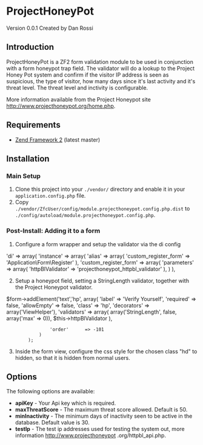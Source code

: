 ProjectHoneyPot
=======
Version 0.0.1 Created by Dan Rossi

Introduction
------------

ProjectHoneyPot is a ZF2 form validation module to be used in conjunction with a form honeypot trap field. The
validator will do a lookup to the Project Honey Pot system and confirm if the visitor IP address is seen as
suspicious, the type of visitor, how many days since it's last activity and it's threat level. The threat level and
inctivity is configurable.

More information available from the Project Honeypot site http://www.projecthoneypot.org/home.php.



Requirements
------------

* [Zend Framework 2](https://github.com/zendframework/zf2) (latest master)


Installation
------------

### Main Setup


1. Clone this project into your `./vendor/` directory and enable it in your
   `application.config.php` file.
2. Copy `./vendor/ZfcUser/config/module.projecthoneypot.config.php.dist` to
   `./config/autoload/module.projecthoneypot.config.php`.

### Post-Install: Adding it to a form

1. Configure a form wrapper and setup the validator via the di config

'di' => array(
        'instance' => array(
            'alias' => array(
                'custom_register_form' => 'Application\Form\Register'
            ),
            'custom_register_form' => array(
                'parameters' => array(
                    'httpBlValidator'    => 'projecthoneypot_httpbl_validator'
                ),
            )
        ),

2. Setup a honeypot field, setting a StringLength validator, together with the Project Honeypot validator.

$form->addElement('text','hp', array(
                    'label' => 'Verify Yourself',
                    'required' => false,
                    'allowEmpty' => false,
                    'class' => 'hp',
                    'decorators' => array('ViewHelper'),
                    'validators' => array(
                        array('StringLength', false, array('max' => 0)),
                        $this->httpBlValidator
                    ),

                    'order'      => -101
                )
            );

3. Inside the form view, configure the css style for the chosen class "hd" to hidden,
so that it is hidden from normal users.

<style>
    .hp {
        display: none;
    }
</style>


Options
-------


The following options are available:

- **apiKey** - Your Api key which is required.
- **maxThreatScore** - The maximum threat score allowed.  Default is 50.
- **minInactivity** - The minimum days of inactivity seen to be active in the database. Default value is 30.
- **testIp** - The test ip addresses used for testing the system out, more information http://www.projecthoneypot
.org/httpbl_api.php.